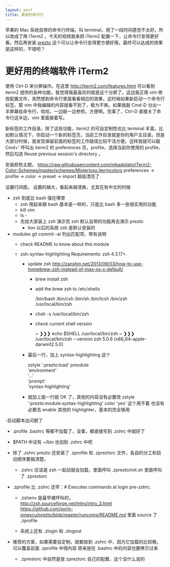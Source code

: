 ```yaml
---
layout: post
title: 美丽的命令行
---
```


苹果的 Mac 系统自带的命令行终端，叫
terminal，用了一段时间感觉不太好。所以改成了用 iTerm2 。今天的视频我来把 iTerm2
配置一下，让命令行变得更好看。然后再安装
[prezto](https://github.com/sorin-ionescu/prezto)
这个可以让命令行变得更方便好用。最终可以达成的效果是这样的，不错吧？


# 更好用的终端软件 iTerm2

使用 Ctrl-D 来分屏操作。在这里 <http://iterm2.com/features.html> 可以看到 iterm2
提供的各种功能，我觉得我最喜欢的就是这个分屏了。这边我正用 vim
修改配置文件，突然想到命令行里面看看相应的效果，这时候如果新启动一个命令行标签，那
vim 中我编辑的内容就看不到了，极为不爽。如果我敲 Cmd-D
分出一半屏幕给命令行，哈哈，一边敲一边参照，方便啊。完事了，Ctrl-D
直接关了命令行这半边，vim 里面接着写。

新标签的工作目录。除了这些功能，iterm2 的可自定制性也比 terminal
丰富。比如默认情况下，你启动一个新的标签页，当前工作目录就是你的用户主目录。但是大部分时候，我发现保留前面的标签的工作路径比较干活方便。这样我就可以敲
Cmd+' 呼叫出 iterm2 的 preferences 页，profile，选择当前你使用的
profile，然后勾选 Reuse previous session's directory 。

安装颜色主题。
  https://raw.githubusercontent.com/mbadolato/iTerm2-Color-Schemes/master/schemes/Misterioso.itermcolors
  preferences -> profile -> color -> preset -> import
  超级漂亮了

设置行间距。 设置的越大，看起来越清爽，尤其在有中文的时候 

- zsh 到底比 bash 强在哪里
  - zsh 用起来跟 bash 基本是一样的，只是比 bash 多一些很实用的功能
   - kill vim<tab>
   - ls -<tab>
  - 先给大家装上 zsh 演示完 zsh 默认自带的功能再去演示 prezto
    - lion 以后的系统 zsh 是默认安装的
- modules
  git commit -al<tab> 列出匹配项，带有说明
  - check README to know about this module

  - zsh-syntax-highlighting
    Requirements: zsh 4.3.17+.

    - update zsh
      http://zanshin.net/2013/09/03/how-to-use-homebrew-zsh-instead-of-max-os-x-default/
      - brew install zsh
      - add the brew zsh to /etc/shells

        /bin/bash
        /bin/csh
        /bin/sh
        /bin/tcsh
        /bin/zsh
        /usr/local/bin/zsh

      - chsh -s /usr/local/bin/zsh
      - check current shell version

        ~ ❯❯❯ echo $SHELL
        /usr/local/bin/zsh
        ~ ❯❯❯ /usr/local/bin/zsh --version
        zsh 5.0.6 (x86_64-apple-darwin12.5.0)

    - 最后一行，加上 syntax-highlighting 这个

      zstyle ':prezto:load' pmodule \
      'environment' \
      '...' \
      'prompt' \
      'syntax-highlighting'

    - 就加上面一行就 OK 了，其他的内容没有必要改
      zstyle ':prezto:module:syntax-highlighting' color 'yes' 这个用不着
      也没有必要去 enable 其他的 highlighter，基本的完全够用



-启动脚本出问题了
  - .profile .bashrc 等都不加载了，没事，都直接写到 .zshrc 中就好了
  - $PATH 中没有 ~/bin 也加到 .zshrc 中吧
  - 除了 .zshrc prezto 还安装了 .zprofile 和 .zpreztorc
    文件，各自的分工和启动顺序要搞清楚。
    - .zshrc 应该是 zsh 一起动就会加载，里面呼叫 .zpresto/init.sh 里面呼叫了
      .zprestorc
   - .zprofile 比 .zshrc 还早：# Executes commands at login pre-zshrc.
     - .zshenv 是最早被呼叫的，http://zsh.sourceforge.net/Intro/intro_3.html
       https://github.com/sorin-ionescu/prezto/blob/master/runcoms/README.md
       里面 source 了 .zprofile

     - 系统上还有 .zlogin 和 .zlogout

   - 推荐的方案，如果需要自定制，就都放到 .zshrc
     中，因为它加载的比较晚，可以覆盖前面  .zprofile 中得内容
     原来放在 .bashrc 中的内容也要拷贝过来
     - .zprestorc  中自然是放 zpreztorc 自己的配置，这个没什么说的

